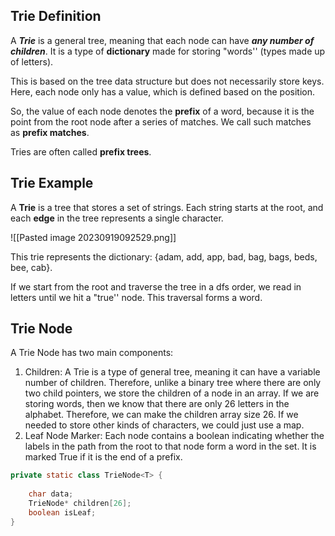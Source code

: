 ## Trie Definition

A **_Trie_** is a general tree, meaning that each node can have **_any number of children_**.
It is a type of **dictionary** made for storing "words'' (types made up of letters).

This is based on the tree data structure but does not necessarily store keys. Here, each node only has a value, which is defined based on the position.

So, the value of each node denotes the **prefix** of a word, because it is the point from the root node after a series of matches. We call such matches as **prefix matches**.

Tries are often called **prefix trees**.
## Trie Example

A **Trie** is a tree that stores a set of strings. 
Each string starts at the root, and each **edge** in the tree represents a single character.

![[Pasted image 20230919092529.png]]

This trie represents the dictionary: {adam, add, app, bad, bag, bags, beds, bee, cab}.

If we start from the root and traverse the tree in a dfs order, we read in letters until we hit a "true'' node. This traversal forms a word.
## Trie Node

A Trie Node has two main components:
1. Children: 
    A Trie is a type of general tree, meaning it can have a variable number of children. Therefore, unlike a binary tree where there are only two child pointers, we store the children of a node in an array.
    If we are storing words, then we know that there are only 26 letters in the alphabet. Therefore, we can make the children array size 26.
    If we needed to store other kinds of characters, we could just use a map.
2. Leaf Node Marker:
    Each node contains a boolean indicating whether the labels in the path from the root to that node form a word in the set. It is marked True if it is the end of a prefix.

```Java
private static class TrieNode<T> {
	
	char data;
	TrieNode* children[26];
	boolean isLeaf;
}
```

